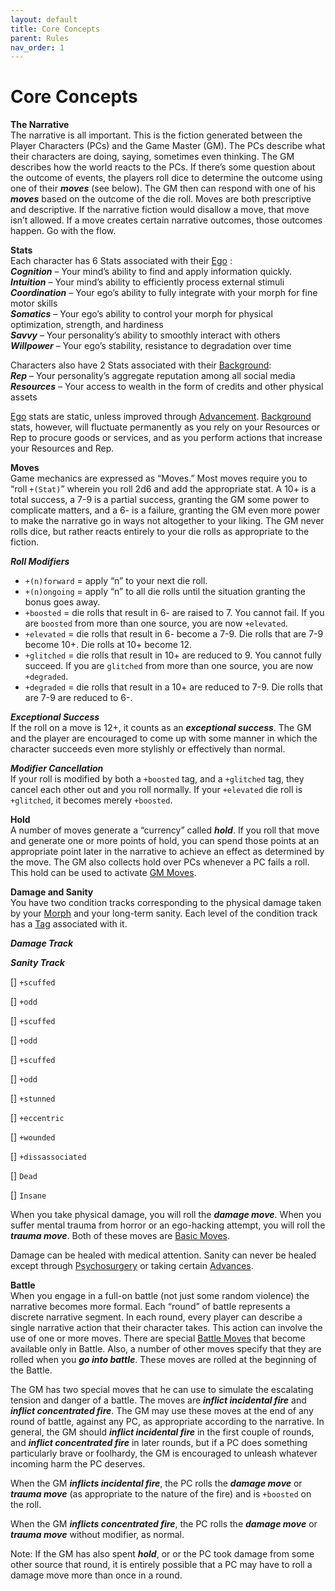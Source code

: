 ```yaml
---
layout: default
title: Core Concepts
parent: Rules
nav_order: 1
---
```


# Core Concepts

**The Narrative**  
The narrative is all important. This is the fiction generated between the Player Characters (PCs) and the Game Master (GM). The PCs describe what their characters are doing, saying, sometimes even thinking. The GM describes how the world reacts to the PCs. If there’s some question about the outcome of events, the players roll dice to determine the outcome using one of their **_moves_** (see below). The GM then can respond with one of his **_moves_** based on the outcome of the die roll. Moves are both prescriptive and descriptive. If the narrative fiction would disallow a move, that move isn’t allowed. If a move creates certain narrative outcomes, those outcomes happen. Go with the flow.

**Stats**  
Each character has 6 Stats associated with their [Ego](https://htmltomd.com/wikis/ego) :  
**_Cognition_** – Your mind’s ability to find and apply information quickly.  
**_Intuition_** – Your mind’s ability to efficiently process external stimuli  
**_Coordination_** – Your ego’s ability to fully integrate with your morph for fine motor skills  
**_Somatics_** – Your ego’s ability to control your morph for physical optimization, strength, and hardiness  
**_Savvy_** – Your personality’s ability to smoothly interact with others  
**_Willpower_** – Your ego’s stability, resistance to degradation over time

Characters also have 2 Stats associated with their [Background](https://htmltomd.com/wikis/background):  
**_Rep_** – Your personality’s aggregate reputation among all social media  
**_Resources_** – Your access to wealth in the form of credits and other physical assets

[Ego](https://htmltomd.com/wikis/ego) stats are static, unless improved through [Advancement](https://htmltomd.com/wikis/advancement). [Background](https://htmltomd.com/wikis/background) stats, however, will fluctuate permanently as you rely on your Resources or Rep to procure goods or services, and as you perform actions that increase your Resources and Rep.

**Moves**  
Game mechanics are expressed as “Moves.” Most moves require you to “roll `+(Stat)`” wherein you roll 2d6 and add the appropriate stat. A 10+ is a total success, a 7-9 is a partial success, granting the GM some power to complicate matters, and a 6- is a failure, granting the GM even more power to make the narrative go in ways not altogether to your liking. The GM never rolls dice, but rather reacts entirely to your die rolls as appropriate to the fiction.

**_Roll Modifiers_**  

*   `+(n)forward` = apply “n” to your next die roll.
*   `+(n)ongoing` = apply “n” to all die rolls until the situation granting the bonus goes away.
*   `+boosted` = die rolls that result in 6- are raised to 7. You cannot fail. If you are `boosted` from more than one source, you are now `+elevated`.
*   `+elevated` = die rolls that result in 6- become a 7-9. Die rolls that are 7-9 become 10+. Die rolls at 10+ become 12.
*   `+glitched` = die rolls that result in 10+ are reduced to 9. You cannot fully succeed. If you are `glitched` from more than one source, you are now `+degraded`.
*   `+degraded` = die rolls that result in a 10+ are reduced to 7-9. Die rolls that are 7-9 are reduced to 6-.

**_Exceptional Success_**  
If the roll on a move is 12+, it counts as an **_exceptional success_**. The GM and the player are encouraged to come up with some manner in which the character succeeds even more stylishly or effectively than normal.

**_Modifier Cancellation_**  
If your roll is modified by both a `+boosted` tag, and a `+glitched` tag, they cancel each other out and you roll normally. If your `+elevated` die roll is `+glitched`, it becomes merely `+boosted`.

**Hold**  
A number of moves generate a “currency” called **_hold_**. If you roll that move and generate one or more points of hold, you can spend those points at an appropriate point later in the narrative to achieve an effect as determined by the move. The GM also collects hold over PCs whenever a PC fails a roll. This hold can be used to activate [GM Moves](https://htmltomd.com/wikis/gm-moves).

**Damage and Sanity**  
You have two condition tracks corresponding to the physical damage taken by your [Morph](https://htmltomd.com/wikis/morph) and your long-term sanity. Each level of the condition track has a [Tag](https://htmltomd.com/wikis/tags) associated with it.

**_Damage Track_**

**_Sanity Track_**

\[\] `+scuffed`

\[\] `+odd`

\[\] `+scuffed`

\[\] `+odd`

\[\] `+scuffed`

\[\] `+odd`

\[\] `+stunned`

\[\] `+eccentric`

\[\] `+wounded`

\[\] `+dissassociated`

\[\] `Dead`

\[\] `Insane`

When you take physical damage, you will roll the **_damage move_**. When you suffer mental trauma from horror or an ego-hacking attempt, you will roll the **_trauma move_**. Both of these moves are [Basic Moves](https://htmltomd.com/wikis/basic-moves).

Damage can be healed with medical attention. Sanity can never be healed except through [Psychosurgery](https://eclipse-phase-apocalypse.obsidianportal.com/wikis/moves#Psychosurgery) or taking certain [Advances](https://htmltomd.com/wikis/advancement).

**Battle**  
When you engage in a full-on battle (not just some random violence) the narrative becomes more formal. Each “round” of battle represents a discrete narrative segment. In each round, every player can describe a single narrative action that their character takes. This action can involve the use of one or more moves. There are special [Battle Moves](https://htmltomd.com/wikis/battle-moves) that become available only in Battle. Also, a number of other moves specify that they are rolled when you **_go into battle_**. These moves are rolled at the beginning of the Battle.

The GM has two special moves that he can use to simulate the escalating tension and danger of a battle. The moves are **_inflict incidental fire_** and **_inflict concentrated fire_**. The GM may use these moves at the end of any round of battle, against any PC, as appropriate according to the narrative. In general, the GM should **_inflict incidental fire_** in the first couple of rounds, and **_inflict concentrated fire_** in later rounds, but if a PC does something particularly brave or foolhardy, the GM is encouraged to unleash whatever incoming harm the PC deserves.

When the GM **_inflicts incidental fire_**, the PC rolls the **_damage move_** or **_trauma move_** (as appropriate to the nature of the fire) and is `+boosted` on the roll.

When the GM **_inflicts concentrated fire_**, the PC rolls the **_damage move_** or **_trauma move_** without modifier, as normal.

Note: If the GM has also spent **_hold_**, or or the PC took damage from some other source that round, it is entirely possible that a PC may have to roll a damage move more than once in a round.
